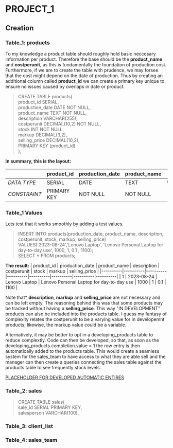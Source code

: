 # PROJECT_1

## Creation

### Table_1: products

To my knowledge a product table should roughly hold basic neccesary information per product. Therefore the base should be the **product_name** and **costperunit**, as this is fundamentally the foundation of production cost.
Furthermore, if we are to create the table with prudence, we may forsee that the cost might depend on the date of production.
Thus by creating an additional column called **product_id** we can create a primary key unique to ensure no issues caused by overlaps in date or product.

>CREATE TABLE products(  
>product_id SERIAL,  
>production_date DATE NOT NULL,  
>product_name TEXT NOT NULL,  
>description VARCHAR(255),  
>costperunit DECIMAL(10,2) NOT NULL,  
>stock INT NOT NULL,  
>markup DECIMAL(3,2),  
>selling_price DECIMAL(10,2),  
>PRIMARY KEY (product_id)  
>);

**In summary, this is the layout:**  

| | product_id | production_date | product_name | description | costperunit | stock | markup | selling_price   |
|----------|----------|----------|----------|----------|----------|----------|----------|----------|
| *DATA TYPE*   | SERIAL   | DATE   | TEXT   | VARCHAR(255)   | DECIMAL(10,2)   | INT    | DECIMAL(3,2)   | DECIMAL(10,2)   |
| *CONSTRAINT* | PRIMARY KEY | NOT NULL   | NOT NULL  |   | NOT NULL  | NOT NULL  |   |   |


### Table_1 Values
Lets test that it works smoothly by adding a test values.

>INSERT INTO products(production_date, product_name, description, costperunit, stock, markup, selling_price)  
>VALUES('2023-08-24','Lenovo Laptop', 'Lenovo Personal Laptop for day-to-day use', 1000, 1, 0.1 , 1100);  
>SELECT * FROM products;

**The result:**
| product_id | production_date | product_name | description | costperunit | stock | markup | selling_price   |
|----------|----------|----------|----------|----------|----------|----------|----------|
| 1   | 2023-08-24   | Lenovo Laptop   | Lenovo Personal Laptop for day-to-day use   | 1000   | 1    | 0.1   | 1100   |

Note that* **description**, **markup** and **selling_price** are not necessary and can be left empty. The reasoning behind this was that some products may be tracked without having a **selling_price**. This way "IN DEVELOPMENT" products can also be included into the products table. I guess my fantasy of complexity relates the costperunit to be a varying value for in developemnt products; likewise, the markup value could be a variable. 

Alternatively, it may be better to opt in a developing_products table to reduce complextiy. Code can then be developed, so that, as soon as the developing_products.completion.value = 1 the row entry is then automatically added to the products table. This would create a seamless system for the sales_team to have access to what they are able sell and the manager can then create a queries connecting the sales table against the products table to see frequently stock levels.  

[PLACEHOLDER FOR DEVELOPED AUTOMATIC ENTIRES](https://github.com/cshglobal99/SQL_Collection/blob/main/5.SQL_Advanced.md#automatic-entries)

### Table_2: sales

>CREATE TABLE sales(  
>sale_id SERIAL PRIMARY KEY,  
>salesperson VARCHAR(100),



### Table_3: client_list





### Table_4: sales_team
